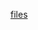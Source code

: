 [files](https://zenodo.org/record/6581810/files/tjparmer/influence_maximization_BNs-v1.0.zip?download=1)
